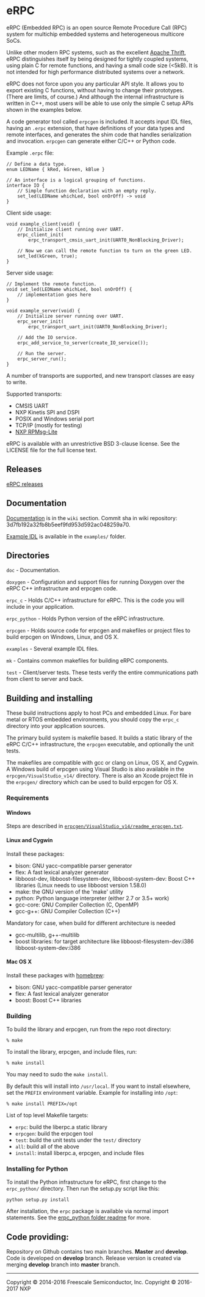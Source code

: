 # eRPC

eRPC (Embedded RPC) is an open source Remote Procedure Call (RPC) system for multichip embedded systems and heterogeneous multicore SoCs.

Unlike other modern RPC systems, such as the excellent [Apache Thrift](http://thrift.apache.org), eRPC distinguishes itself by being designed for tightly coupled systems, using plain C for remote functions, and having a small code size (<5kB). It is not intended for high performance distributed systems over a network.

eRPC does not force upon you any particular API style. It allows you to export existing C functions, without having to change their prototypes. (There are limits, of course.) And although the internal infrastructure is written in C++, most users will be able to use only the simple C setup APIs shown in the examples below.

A code generator tool called `erpcgen` is included. It accepts input IDL files, having an `.erpc` extension, that have definitions of your data types and remote interfaces, and generates the shim code that handles serialization and invocation. `erpcgen` can generate either C/C++ or Python code.

Example `.erpc` file:

~~~~~{java}
// Define a data type.
enum LEDName { kRed, kGreen, kBlue }

// An interface is a logical grouping of functions.
interface IO {
    // Simple function declaration with an empty reply.
    set_led(LEDName whichLed, bool onOrOff) -> void
}
~~~~~

Client side usage:
~~~~~{c}
void example_client(void) {
    // Initialize client running over UART.
    erpc_client_init(
        erpc_transport_cmsis_uart_init(UART0_NonBlocking_Driver);

    // Now we can call the remote function to turn on the green LED.
    set_led(kGreen, true);
}
~~~~~

Server side usage:
~~~~~{c}
// Implement the remote function.
void set_led(LEDName whichLed, bool onOrOff) {
    // implementation goes here
}

void example_server(void) {
    // Initialize server running over UART.
    erpc_server_init(
        erpc_transport_uart_init(UART0_NonBlocking_Driver);

    // Add the IO service.
    erpc_add_service_to_server(create_IO_service());

    // Run the server.
    erpc_server_run();
}
~~~~~

A number of transports are supported, and new transport classes are easy to write.

Supported transports:

* CMSIS UART
* NXP Kinetis SPI and DSPI
* POSIX and Windows serial port
* TCP/IP (mostly for testing)
* [NXP RPMsg-Lite](https://github.com/NXPmicro/rpmsg-lite)

eRPC is available with an unrestrictive BSD 3-clause license. See the LICENSE file for the full license text.

## Releases

[eRPC releases](https://github.com/EmbeddedRPC/erpc/releases)

## Documentation

[Documentation](https://github.com/EmbeddedRPC/erpc/wiki) is in the `wiki` section. Commit sha in wiki repository: 3d7fb192a32fb8b5eef9fd953d592ac048259a70.

[Example IDL](examples/README.md) is available in the `examples/` folder.


## Directories

`doc` - Documentation.

`doxygen` - Configuration and support files for running Doxygen over the eRPC C++ infrastructure and erpcgen code.

`erpc_c` - Holds C/C++ infrastructure for eRPC. This is the code you will include in your application.

`erpc_python` - Holds Python version of the eRPC infrastructure.

`erpcgen` - Holds source code for erpcgen and makefiles or project files to build erpcgen on Windows, Linux, and OS X.

`examples` - Several example IDL files.

`mk` - Contains common makefiles for building eRPC components.

`test` - Client/server tests. These tests verify the entire communications path from client to server and back.


## Building and installing

These build instructions apply to host PCs and embedded Linux. For bare metal or RTOS embedded environments, you should copy the `erpc_c` directory into your application sources.

The primary build system is makefile based. It builds a static library of the eRPC C/C++ infrastructure, the `erpcgen` executable, and optionally the unit tests.

The makefiles are compatible with gcc or clang on Linux, OS X, and Cygwin. A Windows build
of erpcgen using Visual Studio is also available in the `erpcgen/VisualStudio_v14/` directory.
There is also an Xcode project file in the `erpcgen/` directory which can be used to build erpcgen
for OS X.

### Requirements

#### Windows

Steps are described in [`erpcgen/VisualStudio_v14/readme_erpcgen.txt`](erpcgen/VisualStudio_v14/readme_erpcgen.txt).

#### Linux and Cygwin

Install these packages:
* bison: GNU yacc-compatible parser generator
* flex: A fast lexical analyzer generator
* libboost-dev, libboost-filesystem-dev, libboost-system-dev: Boost C++ libraries (Linux needs to use libboost version 1.58.0)
* make: the GNU version of the 'make' utility
* python: Python language interpreter (either 2.7 or 3.5+ work)
* gcc-core: GNU Compiler Collection (C, OpenMP)
* gcc-g++: GNU Compiler Collection (C++)

Mandatory for case, when build for different architecture is needed
* gcc-multilib, g++-multilib
* boost libraries: for target architecture like libboost-filesystem-dev:i386 libboost-system-dev:i386

#### Mac OS X

Install these packages with [homebrew](http://brew.sh/):
* bison: GNU yacc-compatible parser generator
* flex: A fast lexical analyzer generator
* boost: Boost C++ libraries

### Building

To build the library and erpcgen, run from the repo root directory:

    % make

To install the library, erpcgen, and include files, run:

    % make install

You may need to sudo the `make install`.

By default this will install into `/usr/local`. If you want to install elsewhere, set the `PREFIX` environment variable. Example for installing into `/opt`:

    % make install PREFIX=/opt

List of top level Makefile targets:
- `erpc`: build the liberpc.a static library
- `erpcgen`: build the erpcgen tool
- `test`: build the unit tests under the `test/` directory
- `all`: build all of the above
- `install`: install liberpc.a, erpcgen, and include files

### Installing for Python

To install the Python infrastructure for eRPC, first change to the `erpc_python/` directory. Then run the setup.py script like this:

    python setup.py install

After installation, the `erpc` package is available via normal import statements. See the [erpc_python folder readme](erpc_python/readme.md) for more.

## Code providing:

Repository on Github contains two main branches. __Master__ and __develop__. Code is developed on __develop__ branch. Release version is created via merging __develop__ branch into __master__ branch.

---
Copyright © 2014-2016 Freescale Semiconductor, Inc.
Copyright © 2016-2017 NXP
